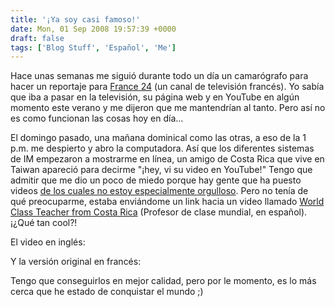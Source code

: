 ```yaml
---
title: '¡Ya soy casi famoso!'
date: Mon, 01 Sep 2008 19:57:39 +0000
draft: false
tags: ['Blog Stuff', 'Español', 'Me']
---
```


Hace unas semanas me siguió durante todo un día un camarógrafo para hacer un reportaje para [France 24](http://www.france24.com/en/) (un canal de televisión francés). Yo sabía que iba a pasar en la televisión, su página web y en YouTube en algún momento este verano y me dijeron que me mantendrían al tanto. Pero así no es como funcionan las cosas hoy en día...

El domingo pasado, una mañana dominical como las otras, a eso de la 1 p.m. me despierto y abro la computadora. Así que los diferentes sistemas de IM empezaron a mostrarme en línea, un amigo de Costa Rica que vive en Taiwan apareció para decirme "¡hey, vi su video en YouTube!" Tengo que admitir que me dio un poco de miedo porque hay gente que ha puesto videos [de los cuales no estoy especialmente orgulloso](http://www.youtube.com/results?search_query=madd0&search_type=). Pero no tenía de qué preocuparme, estaba enviándome un link hacia un video llamado [World Class Teacher from Costa Rica](http://www.youtube.com/watch?v=ECynqdbnXKM) (Profesor de clase mundial, en español). ¡¿Qué tan cool?!

El video en inglés:

Y la versión original en francés:

Tengo que conseguirlos en mejor calidad, pero por le momento, es lo más cerca que he estado de conquistar el mundo ;)